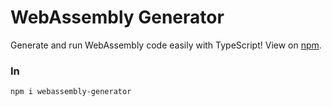 # WebAssembly Generator
Generate and run WebAssembly code easily with TypeScript! View on [npm](https://www.npmjs.com/package/webassembly-generator).

### In
```
npm i webassembly-generator
```